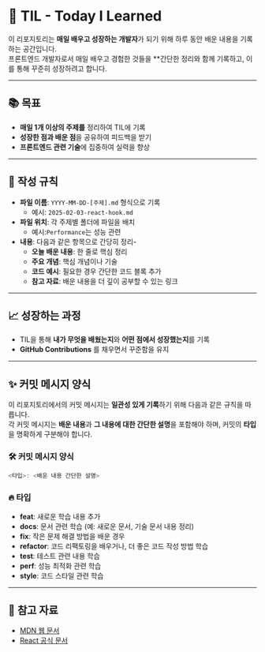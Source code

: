 # 📄 TIL - Today I Learned
이 리포지토리는 **매일 배우고 성장하는 개발자**가 되기 위해 하루 동안 배운 내용을 기록하는 공간입니다.  
프론트엔드 개발자로서 매일 배우고 경험한 것들을 **간단한 정리와 함께 기록하고, 이를 통해 꾸준히 성장하려고 합니다.
- - -

## 📚 목표
- **매일 1개 이상의 주제를** 정리하여 TIL에 기록
- **성장한 점과 배운 점**을 공유하여 피드백을 받기
- **프론트엔드 관련 기술**에 집중하여 실력을 향상

- - -

## 📝 작성 규칙
- **파일 이름**: `YYYY-MM-DD-[주제].md` 형식으로 기록
    - 예시: `2025-02-03-react-hook.md`
- **파일 위치**: 각 주제별 폴더에 파일을 배치
    - 예시:`Performance`는 성능 관련
- **내용**: 다음과 같은 항목으로 간당히 정리-
    - **오늘 배운 내용**: 한 줄로 핵심 정리
    - **주요 개념**: 핵심 개념이나 기술
    - **코드 예시**: 필요한 경우 간단한 코드 블록 추가
    - **참고 자료**: 배운 내용을 더 깊이 공부할 수 있는 링크

- - -

## 📈 성장하는 과정
- TIL을 통해 **내가 무엇을 배웠는지**와 **어떤 점에서 성장했는지**를 기록
- **GitHub Contributions** 를 채우면서 꾸준함을 유지

- - -

## ✨ 커밋 메시지 양식
이 리포지토리에서의 커밋 메시지는 **일관성 있게 기록**하기 위해 다음과 같은 규칙을 따릅니다.  
각 커밋 메시지는 **배운 내용**과 **그 내용에 대한 간단한 설명**을 포함해야 하며, 커밋의 **타입**을 명확하게 구분해야 합니다.

### 🛠️ 커밋 메시지 양식
```js
<타입>: <배운 내용 간단한 설명>
```

### 🔥 타입
- **feat**: 새로운 학습 내용 추가
- **docs**: 문서 관련 학습 (예: 새로운 문서, 기술 문서 내용 정리)
- **fix**: 작은 문제 해결 방법을 배운 경우
- **refactor**: 코드 리팩토링을 배우거나, 더 좋은 코드 작성 방법 학습
- **test**: 테스트 관련 내용 학습
- **perf**: 성능 최적화 관련 학습
- **style**: 코드 스타일 관련 학습

- - - 

## 🔗 참고 자료
- [MDN 웹 문서](https://developer.mozilla.org/ko/)
- [React 공식 문서](https://ko.react.dev/reference/react)
